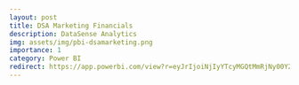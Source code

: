 ```yaml
---
layout: post
title: DSA Marketing Financials
description: DataSense Analytics
img: assets/img/pbi-dsamarketing.png
importance: 1
category: Power BI
redirect: https://app.powerbi.com/view?r=eyJrIjoiNjIyYTcyMGQtMmRjNy00Y2Q4LTk2OWMtYzE3NjE0MmU4NzBhIiwidCI6IjZhZjIzNjRlLWQ4MzYtNDg5My1iMDA4LTAwNGM3YjQ0M2QxNiJ9
---
```


